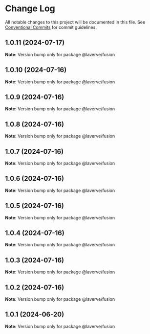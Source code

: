 # Change Log

All notable changes to this project will be documented in this file.
See [Conventional Commits](https://conventionalcommits.org) for commit guidelines.

## 1.0.11 (2024-07-17)

**Note:** Version bump only for package @laverve/fusion

## 1.0.10 (2024-07-16)

**Note:** Version bump only for package @laverve/fusion

## 1.0.9 (2024-07-16)

**Note:** Version bump only for package @laverve/fusion

## 1.0.8 (2024-07-16)

**Note:** Version bump only for package @laverve/fusion

## 1.0.7 (2024-07-16)

**Note:** Version bump only for package @laverve/fusion

## 1.0.6 (2024-07-16)

**Note:** Version bump only for package @laverve/fusion

## 1.0.5 (2024-07-16)

**Note:** Version bump only for package @laverve/fusion

## 1.0.4 (2024-07-16)

**Note:** Version bump only for package @laverve/fusion

## 1.0.3 (2024-07-16)

**Note:** Version bump only for package @laverve/fusion

## 1.0.2 (2024-07-16)

**Note:** Version bump only for package @laverve/fusion

## 1.0.1 (2024-06-20)

**Note:** Version bump only for package @laverve/fusion
